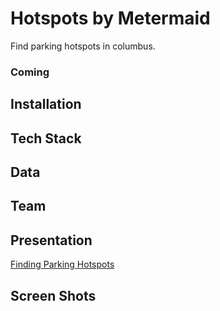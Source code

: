 Hotspots by Metermaid
=====================

Find parking hotspots in columbus.

### Coming ###

## Installation ## 


## Tech Stack ##  

## Data ##

## Team ##

## Presentation ##
[Finding Parking Hotspots](https://github.com/allparks/metermaid/blob/master/presentations/HotSpots-Deck.pdf)

## Screen Shots ##

